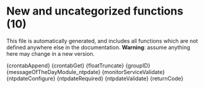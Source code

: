 # New and uncategorized functions (10)

This file is automatically generated, and includes all functions which are not defined anywhere else in the
documentation. **Warning**: assume anything here may change in a new version.

{crontabAppend}
{crontabGet}
{floatTruncate}
{groupID}
{messageOfTheDayModule_ntpdate}
{monitorServiceValidate}
{ntpdateConfigure}
{ntpdateRequired}
{ntpdateValidate}
{returnCode}
